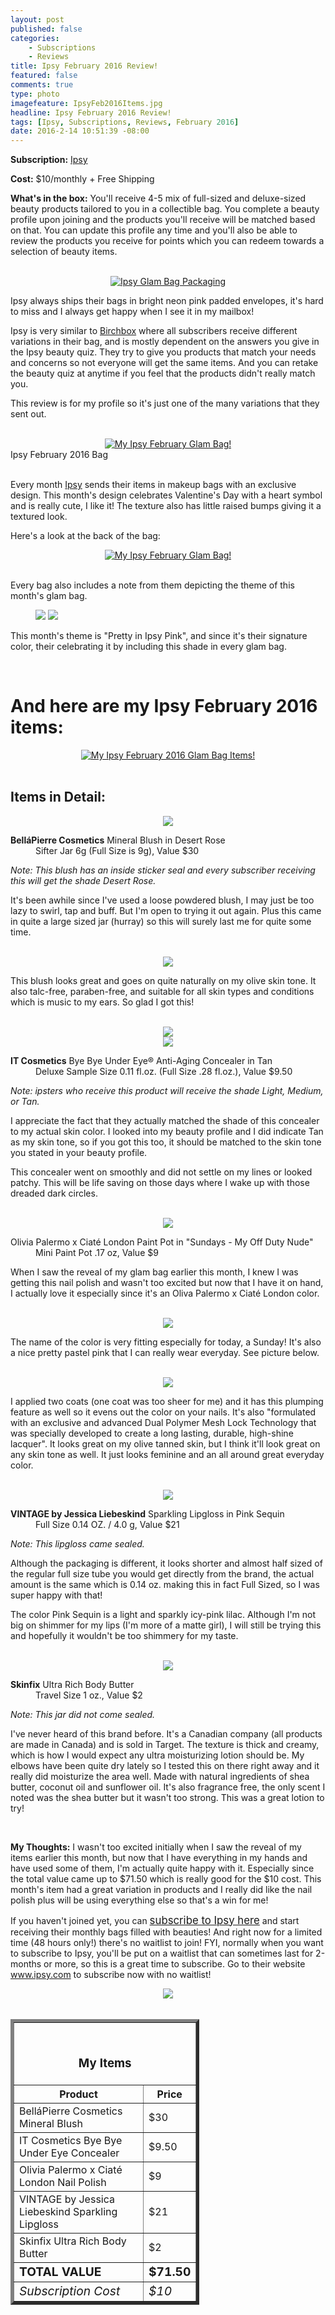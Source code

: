 ```yaml
---
layout: post
published: false
categories: 
    - Subscriptions
    - Reviews
title: Ipsy February 2016 Review!
featured: false
comments: true
type: photo
imagefeature: IpsyFeb2016Items.jpg
headline: Ipsy February 2016 Review!
tags: [Ipsy, Subscriptions, Reviews, February 2016]
date: 2016-2-14 10:51:39 -08:00
---
```


<p></p>
<p><b>Subscription:</b> <a href="https://www.ipsy.com/new?refer=uns8d" target="_blank">Ipsy</a></p>
<p><b>Cost:</b> $10/monthly + Free Shipping</p>
<p><b>What's in the box:</b> You'll receive 4-5 mix of full-sized and deluxe-sized beauty products tailored to you in a collectible bag. You complete a beauty profile upon joining and the products you'll receive will be matched based on that. You can update this profile any time and you'll also be able to review the products you receive for points which you can redeem towards a selection of beauty items.</p>
<br>

<center><a href="https://www.ipsy.com/new?refer=uns8d" target="_blank">
<img src="/images/IpsyFeb2016Package.jpg" border="0" style="border:none;max-width:100%;" alt="Ipsy Glam Bag Packaging" />
</a></center>
<p>Ipsy always ships their bags in bright neon pink padded envelopes, it's hard to miss and I always get happy when I see it in my mailbox!</p>

<p>Ipsy is very similar to <a href="https://www.birchbox.com/invite/whatsupmailbox" target="_blank">Birchbox</a> where all subscribers receive different variations in their bag, and is mostly dependent on the answers you give in the Ipsy beauty quiz. They try to give you products that match your needs and concerns so not everyone will get the same items. And you can retake the beauty quiz at anytime if you feel that the products didn't really match you.</p>

<p>This review is for my profile so it's just one of the many variations that they sent out.</p>

<br>

<center><a href="https://www.ipsy.com/new?refer=uns8d" target="_blank">
<img src="/images/IpsyFeb2016Bag.jpg" border="0" style="border:none;max-width:100%;" alt="My Ipsy February Glam Bag!" />
</a></center>
<figcaption>Ipsy February 2016 Bag</figcaption>

<br>

<p>Every month <a href="https://www.ipsy.com/new?refer=uns8d" target="_blank">Ipsy</a> sends their items in makeup bags with an exclusive design. This month's design celebrates Valentine's Day with a heart symbol and is really cute, I like it! The texture also has little raised bumps giving it a textured look.</p>

<p>Here's a look at the back of the bag:</p>
<center><a href="https://www.ipsy.com/new?refer=uns8d" target="_blank">
<img src="/images/IpsyFeb2016Bag2.jpg" border="0" style="border:none;max-width:100%;" alt="My Ipsy February Glam Bag!" />
</a></center>

<br>

<p>Every bag also includes a note from them depicting the theme of this month's glam bag.<p>

<figure class="half">
      <img src='/images/IpsyFeb2016Info.jpg'>
      <img src='/images/IpsyFeb2016Info2.jpg'>
</figure>

<p>This month's theme is "Pretty in Ipsy Pink", and since it's their signature color, their celebrating it by including this shade in every glam bag.</p>
<br>

# And here are my Ipsy February 2016 items:</H4>
<center><a href="https://www.ipsy.com/new?refer=uns8d" target="_blank">
<img src="/images/IpsyFeb2016Items.jpg" border="0" style="border:none;max-width:100%;" alt="My Ipsy February 2016 Glam Bag Items!" />
</a></center>
<br>

## Items in Detail:</H4>

<center><a href="https://www.ipsy.com/new?refer=uns8d" target="_blank">
<img src="/images/IpsyFeb2016BellaPierreCosmeticsMineralBlushDesertRose.jpg" border="0" style="border:none;max-width:100%;" />
</a></center>
<DL>
<DT><b>BelláPierre Cosmetics</b> Mineral Blush in Desert Rose</DT>
<DD>Sifter Jar 6g (Full Size is 9g), Value $30</DD>
</DL>

<p><i>Note: This blush has an inside sticker seal and every subscriber receiving this will get the shade Desert Rose.</i></p>

<p>It's been awhile since I've used a loose powdered blush, I may just be too lazy to swirl, tap and buff. But I'm open to trying it out again. Plus this came in quite a large sized jar (hurray) so this will surely last me for quite some time.</p>

<br>

<center><a href="https://www.ipsy.com/new?refer=uns8d" target="_blank">
<img src="/images/IpsyFeb2016BellaPierreCosmeticsMineralBlushDesertRose2.jpg" border="0" style="border:none;max-width:100%;" />
</a></center>

<p>This blush looks great and goes on quite naturally on my olive skin tone. It also talc-free, paraben-free, and suitable for all skin types and conditions which is music to my ears. So glad I got this!</p>

<br>

<center><a href="https://www.ipsy.com/new?refer=uns8d" target="_blank">
<img src="/images/IpsyFeb2016ITCosmeticsByeByeUnderEyeAntiAgingConcealer.jpg" border="0" style="border:none;max-width:100%;" />
</a></center>

<center><a href="https://www.ipsy.com/new?refer=uns8d" target="_blank">
<img src="/images/IpsyFeb2016ITCosmeticsByeByeUnderEyeAntiAgingConcealer2.jpg" border="0" style="border:none;max-width:100%;" />
</a></center>

<DL>
<DT><b>IT Cosmetics</b> Bye Bye Under Eye® Anti-Aging Concealer in Tan</DT>
<DD>Deluxe Sample Size 0.11 fl.oz. (Full Size .28 fl.oz.), Value $9.50</DD>
</DL>

<p><i>Note: ipsters who receive this product will receive the shade Light, Medium, or Tan.</i></p>

<p>I appreciate the fact that they actually matched the shade of this concealer to my actual skin color. I looked into my beauty profile and I did indicate Tan as my skin tone, so if you got this too, it should be matched to the skin tone you stated in your beauty profile.</p>

<p>This concealer went on smoothly and did not settle on my lines or looked patchy. This will be life saving on those days where I wake up with those dreaded dark circles.</p>

<br>

<center><a href="https://www.ipsy.com/new?refer=uns8d" target="_blank">
<img src="/images/IpsyFeb2016CiateLondonOliviaPalermoPaintPotSundaysMyOffDutyNude.jpg" border="0" style="border:none;max-width:100%;" />
</a></center>
<DL>
<DT>Olivia Palermo x Ciaté London Paint Pot in "Sundays - My Off Duty Nude"</DT>
<DD>Mini Paint Pot .17 oz, Value $9</DD>
</DL>

<p>When I saw the reveal of my glam bag earlier this month, I knew I was getting this nail polish and wasn't too excited but now that I have it on hand, I actually love it especially since it's an Oliva Palermo x Ciaté London color.</p>

<br>

<center><a href="https://www.ipsy.com/new?refer=uns8d" target="_blank">
<img src="/images/IpsyFeb2016CiateLondonOliviaPalermoPaintPotSundaysMyOffDutyNude2.jpg" border="0" style="border:none;max-width:100%;" />
</a></center>

<p>The name of the color is very fitting especially for today, a Sunday! It's also a nice pretty pastel pink that I can really wear everyday. See picture below.</p>

<br>

<center><a href="https://www.ipsy.com/new?refer=uns8d" target="_blank">
<img src="/images/IpsyFeb2016CiateLondonOliviaPalermoPaintPotSundaysMyOffDutyNude3.jpg" border="0" style="border:none;max-width:100%;" />
</a></center>

<p>I applied two coats (one coat was too sheer for me) and it has this plumping feature as well so it evens out the color on your nails. It's also "formulated with an exclusive and advanced Dual Polymer Mesh Lock Technology that was specially developed to create a long lasting, durable, high-shine lacquer". It looks great on my olive tanned skin, but I think it'll look great on any skin tone as well. It just looks feminine and an all around great everyday color.</p>

<br>

<center><a href="https://www.ipsy.com/new?refer=uns8d" target="_blank">
<img src="/images/IpsyFeb2016VintageJessicaLiebeskindSparklingLipglossPinkSequin.jpg" border="0" style="border:none;max-width:100%;" />
</a></center>

<DL>
<DT><b>VINTAGE by Jessica Liebeskind</b> Sparkling Lipgloss in Pink Sequin</DT>
<DD>Full Size 0.14 OZ. / 4.0 g, Value $21</DD>
</DL>

<p><i>Note: This lipgloss came sealed.</i></p>

<p>Although the packaging is different, it looks shorter and almost half sized of the regular full size tube you would get directly from the brand, the actual amount is the same which is 0.14 oz. making this in fact Full Sized, so I was super happy with that!</p>

<p>The color Pink Sequin is a light and sparkly icy-pink lilac. Although I'm not big on shimmer for my lips (I'm more of a matte girl), I will still be trying this and hopefully it wouldn't be too shimmery for my taste.</p>

<br>

<center><a href="https://www.ipsy.com/new?refer=uns8d" target="_blank">
<img src="/images/IpsyFeb2016SkinfixUltraRichBodyButter.jpg" border="0" style="border:none;max-width:100%;" />
</a></center>

<DL>
<DT><b>Skinfix</b> Ultra Rich Body Butter</DT>
<DD>Travel Size 1 oz., Value $2</DD>
</DL>

<p><i>Note: This jar did not come sealed.</i></p>

<p>I've never heard of this brand before. It's a Canadian company (all products are made in Canada) and is sold in Target. The texture is thick and creamy, which is how I would expect any ultra moisturizing lotion should be. My elbows have been quite dry lately so I tested this on there right away and it really did moisturize the area well. Made with natural ingredients of shea butter, coconut oil and sunflower oil. It's also fragrance free, the only scent I noted was the shea butter but it wasn't too strong. This was a great lotion to try!</p>

<br>

<p><i class="icon-exclamation-sign"></i><b> My Thoughts:</b> I wasn't too excited initially when I saw the reveal of my items earlier this month, but now that I have everything in my hands and have used some of them, I'm actually quite happy with it. Especially since the total value came up to $71.50 which is really good for the $10 cost. This month's item had a great variation in products and I really did like the nail polish plus will be using everything else so that's a win for me!</p>

<p>If you haven't joined yet, you can <a href="https://www.ipsy.com/new?refer=uns8d" target="_blank"><big>subscribe to Ipsy here</big></a> and start receiving their monthly bags filled with beauties! And right now for a limited time (48 hours only!) there's no waitlist to join! FYI, normally when you want to subscribe to Ipsy, you'll be put on a waitlist that can sometimes last for 2-months or more, so this is a great time to subscribe. Go to their website <a href="https://www.ipsy.com/new?refer=uns8d" target="_blank">www.ipsy.com</a> to subscribe now with no waitlist!</p>

<center><a href="https://www.ipsy.com/new?refer=uns8d" target="_blank">
<img src="/images/IpsyJan2016NoWaitlist.png" border="0" style="border:none;max-width:100%;" />
</a></center>

<br>

<TABLE  BORDER="5" style="width:60%">
   <TR>
      <TH COLSPAN="2">
         <H3><BR><center>My Items</center></H3>
      </TH>
   </TR>
      <TH>Product</TH>
      <TH>Price</TH>
  <TR>
      <TD>BelláPierre Cosmetics Mineral Blush</TD>
      <TD>$30</TD>
   </TR>
   <TR>
      <TD>IT Cosmetics Bye Bye Under Eye Concealer</TD>
      <TD>$9.50</TD>
   </TR>
    <TR>
      <TD>Olivia Palermo x Ciaté London Nail Polish</TD>
      <TD>$9</TD>
   </TR>
    <TR>
      <TD>VINTAGE by Jessica Liebeskind Sparkling Lipgloss</TD>
      <TD>$21</TD>
   </TR>
    <TR>
      <TD>Skinfix Ultra Rich Body Butter</TD>
      <TD>$2</TD>
   </TR>
   <TR>
      <TD><b><big>TOTAL VALUE</big></b></TD>
      <TD><b><big>$71.50</big></b></TD>
   </TR>
   <TR>
      <TD><i><big>Subscription Cost</big></i></TD>
      <TD><i><big>$10</big></i></TD>
   </TR>
</TABLE>

